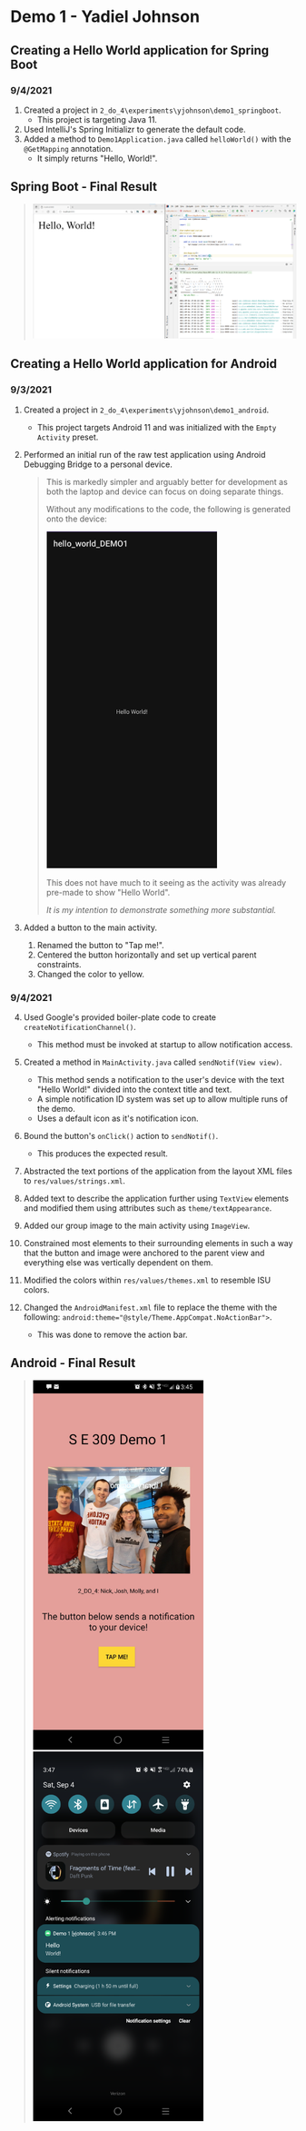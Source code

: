 # Demo 1 - Yadiel Johnson

## Creating a Hello World application for Spring Boot

### 9/4/2021
1. Created a project in `2_do_4\experiments\yjohnson\demo1_springboot`.
	* This project is targeting Java 11.
2. Used IntelliJ's Spring Initializr to generate the default code.
3. Added a method to `Demo1Application.java` called `helloWorld()` with the `@GetMapping` annotation.
	* It simply returns "Hello, World!".

## Spring Boot - Final Result
> <img src="demo1_res/demo1_ss4.png" alt="default" width="1000"/>



## Creating a Hello World application for Android

### 9/3/2021

1. Created a project in `2_do_4\experiments\yjohnson\demo1_android`.
	* This project targets Android 11 and was initialized with the `Empty Activity` preset.

2. Performed an initial run of the raw test application using Android Debugging Bridge to a personal device.
   > This is markedly simpler and arguably better for development as both the laptop and device can focus on doing
   > separate things.
   >
   > Without any modifications to the code, the following is generated onto the device:
   >
   > <img src="demo1_res/demo1_ss1.jpg" alt="default" width="300"/>
   >
   > This does not have much to it seeing as the activity was already pre-made to show "Hello World".
   >
   > *It is my intention to demonstrate something more substantial.*

3. Added a button to the main activity.
	1. Renamed the button to "Tap me!".
	2. Centered the button horizontally and set up vertical parent constraints.
	3. Changed the color to yellow.

### 9/4/2021

4. Used Google's provided boiler-plate code to create `createNotificationChannel()`.
	* This method must be invoked at startup to allow notification access.

5. Created a method in `MainActivity.java` called `sendNotif(View view)`.
	* This method sends a notification to the user's device with the text "Hello World!" divided into the context title
	  and text.
	* A simple notification ID system was set up to allow multiple runs of the demo.
	* Uses a default icon as it's notification icon.
6. Bound the button's `onClick()` action to `sendNotif()`.
	* This produces the expected result.
7. Abstracted the text portions of the application from the layout XML files to `res/values/strings.xml`.
8. Added text to describe the application further using `TextView` elements and modified them using attributes such
   as `theme/textAppearance`.
9. Added our group image to the main activity using `ImageView`.
10. Constrained most elements to their surrounding elements in such a way that the button and image were anchored to the
    parent view and everything else was vertically dependent on them.
11. Modified the colors within `res/values/themes.xml` to resemble ISU colors.
12. Changed the `AndroidManifest.xml` file to replace the theme with the following: `android:theme="@style/Theme.AppCompat.NoActionBar">`.
	* This was done to remove the action bar.

## Android - Final Result
> <img src="demo1_res/demo1_ss2.png" alt="main" width="300"/>
> <img src="demo1_res/demo1_ss3.png" alt="notification" width="300"/>

